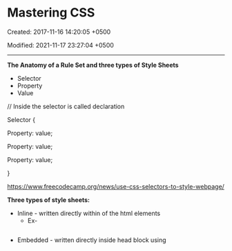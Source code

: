 # Mastering CSS

Created: 2017-11-16 14:20:05 +0500

Modified: 2021-11-17 23:27:04 +0500

---

**The Anatomy of a Rule Set and three types of Style Sheets**
-   Selector
-   Property
-   Value



// Inside the selector is called declaration

Selector {

Property: value;

Property: value;

Property: value;

}



<https://www.freecodecamp.org/news/use-css-selectors-to-style-webpage/>



**Three types of style sheets:**
-   Inline - written directly within of the html elements
    -   Ex- <h2 style="font-size: 20px; color: deeppink;">
-   Embedded - written directly inside head block using <style> tags.
-   External - written inside head with a <link rel="stylesheet" href="css/style.css">



**The Box Model and Display Properties**

Box Model - How wide and tall the elements of a page will be.

Size of element - Width + padding + Border + Margin.

Box-sizing property - value: border-box; This will include padding margin and border into consideration in width and height calculation.

<h1>, <h2>, <p>, list item divs, are all examples of naturally block level elements.

**Key characteristics**

a.  They expand the full length available.

b.  They force a line break after (therefore they stack on top of each other)



Inline Elements sit next to each other, they only take up size only as much as they need.

<anchor> <span> <i> <b> <strong> <n>



**CSS resets**

Used to eliminate browser inconsistencies with default browser styling and really eliminate all browser defaults in general.

Load css reset - eric meyer's reset <http://meyerweb.com/eric/tools/css/reset/>



**CSS Grids**

CSS Grid brings with it a whole new value called a fraction unit. The fraction unit is written likefr, and it allows you to split the container into as many fractions as you want.



But using fraction unit doesn't make our layout responsive as if there are 3 columns then in small display also there will be 3 columns but responsive.

We want our grid to vary the amount of columns with the width of the container.



3 main advanced css concepts
-   repeat()

This is a more powerful way of specifying your columns and rows. Let's take our original grid and change it to using repeat():



<https://medium.freecodecamp.org/learn-css-grid-in-5-minutes-f582e87b1228>



<https://scrimba.com/c/c2gd3T2>



**Responsive Web Design**

Fluid Layout

Media Queries

Box Model (margin, border, padding, content)

Selector

Attributes

Span

browser specific prefixes (for all browser supports)

<https://www.udacity.com/course/responsive-web-design-fundamentals--ud893>



Patterns

Grid Fluid System



Category -

Mostly Fluid

Layout Shifter

Column Drop

Off canvas

SrcSet for images for different sizes

Art Direction

Responsive Images

Simple Cropping

Grid System

Art Direction

Variable Width

picture element

Data URI (Convert images in base64 encoding)

image sprites (CSS spriting is a technique whereby a number of images are combined into a single "sprite sheet" image)


